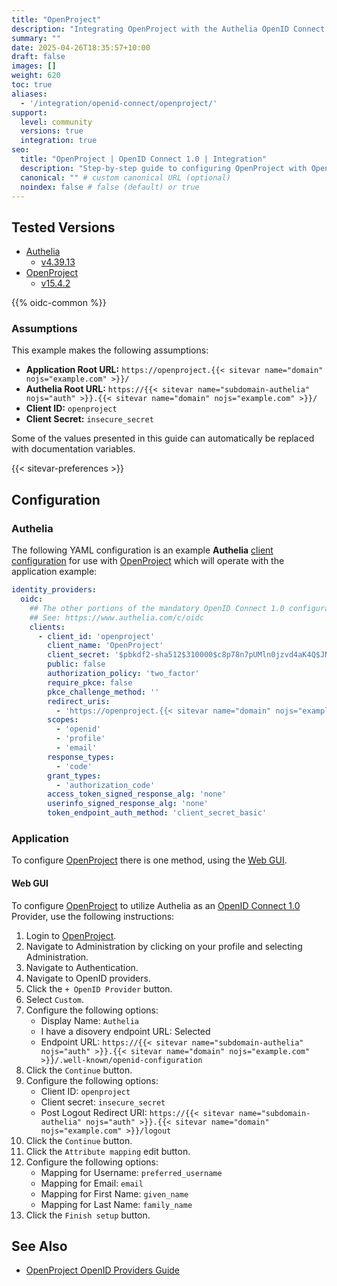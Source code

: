 ```yaml
---
title: "OpenProject"
description: "Integrating OpenProject with the Authelia OpenID Connect 1.0 Provider."
summary: ""
date: 2025-04-26T18:35:57+10:00
draft: false
images: []
weight: 620
toc: true
aliases:
  - '/integration/openid-connect/openproject/'
support:
  level: community
  versions: true
  integration: true
seo:
  title: "OpenProject | OpenID Connect 1.0 | Integration"
  description: "Step-by-step guide to configuring OpenProject with OpenID Connect 1.0 for secure SSO. Enhance your login flow using Authelia’s modern identity management."
  canonical: "" # custom canonical URL (optional)
  noindex: false # false (default) or true
---
```


## Tested Versions

- [Authelia]
  - [v4.39.13](https://github.com/authelia/authelia/releases/tag/v4.39.13)
- [OpenProject]
  - [v15.4.2](https://www.openproject.org/docs/release-notes/#1550)

{{% oidc-common %}}

### Assumptions

This example makes the following assumptions:

- __Application Root URL:__ `https://openproject.{{< sitevar name="domain" nojs="example.com" >}}/`
- __Authelia Root URL:__ `https://{{< sitevar name="subdomain-authelia" nojs="auth" >}}.{{< sitevar name="domain" nojs="example.com" >}}/`
- __Client ID:__ `openproject`
- __Client Secret:__ `insecure_secret`

Some of the values presented in this guide can automatically be replaced with documentation variables.

{{< sitevar-preferences >}}

## Configuration

### Authelia

The following YAML configuration is an example __Authelia__ [client configuration] for use with [OpenProject] which will
operate with the application example:

```yaml {title="configuration.yml"}
identity_providers:
  oidc:
    ## The other portions of the mandatory OpenID Connect 1.0 configuration go here.
    ## See: https://www.authelia.com/c/oidc
    clients:
      - client_id: 'openproject'
        client_name: 'OpenProject'
        client_secret: '$pbkdf2-sha512$310000$c8p78n7pUMln0jzvd4aK4Q$JNRBzwAo0ek5qKn50cFzzvE9RXV88h1wJn5KGiHrD0YKtZaR/nCb2CJPOsKaPK0hjf.9yHxzQGZziziccp6Yng'  # The digest of 'insecure_secret'.
        public: false
        authorization_policy: 'two_factor'
        require_pkce: false
        pkce_challenge_method: ''
        redirect_uris:
          - 'https://openproject.{{< sitevar name="domain" nojs="example.com" >}}/auth/oidc-authelia/callback'
        scopes:
          - 'openid'
          - 'profile'
          - 'email'
        response_types:
          - 'code'
        grant_types:
          - 'authorization_code'
        access_token_signed_response_alg: 'none'
        userinfo_signed_response_alg: 'none'
        token_endpoint_auth_method: 'client_secret_basic'
```

### Application

To configure [OpenProject] there is one method, using the [Web GUI](#web-gui).

#### Web GUI

To configure [OpenProject] to utilize Authelia as an [OpenID Connect 1.0] Provider, use the following instructions:

1. Login to [OpenProject].
2. Navigate to Administration by clicking on your profile and selecting Administration.
3. Navigate to Authentication.
4. Navigate to OpenID providers.
5. Click the `+ OpenID Provider` button.
6. Select `Custom`.
7. Configure the following options:
   - Display Name: `Authelia`
   - I have a disovery endpoint URL: Selected
   - Endpoint URL: `https://{{< sitevar name="subdomain-authelia" nojs="auth" >}}.{{< sitevar name="domain" nojs="example.com" >}}/.well-known/openid-configuration`
8. Click the `Continue` button.
9. Configure the following options:
   - Client ID: `openproject`
   - Client secret: `insecure_secret`
   - Post Logout Redirect URI: `https://{{< sitevar name="subdomain-authelia" nojs="auth" >}}.{{< sitevar name="domain" nojs="example.com" >}}/logout`
10. Click the `Continue` button.
11. Click the `Attribute mapping` edit button.
12. Configure the following options:
    - Mapping for Username: `preferred_username`
    - Mapping for Email: `email`
    - Mapping for First Name: `given_name`
    - Mapping for Last Name: `family_name`
13. Click the `Finish setup` button.

## See Also

- [OpenProject OpenID Providers Guide](https://www.openproject.org/docs/system-admin-guide/authentication/openid-providers/)

[OpenProject]: https://www.openproject.org
[Authelia]: https://www.authelia.com
[OpenID Connect 1.0]: ../../introduction.md
[client configuration]: ../../../../configuration/identity-providers/openid-connect/clients.md
